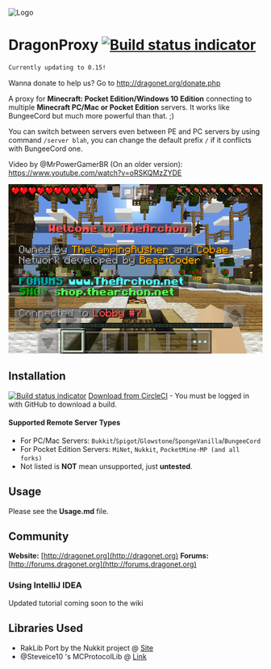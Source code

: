 ![Logo](http://dragonet.org/assets/img/Dragonet.png)

# DragonProxy [![Build status indicator](https://circleci.com/gh/DragonetMC/DragonProxy/tree/master.svg?style=badge)](https://circleci.com/gh/DragonetMC/DragonProxy/tree/master)
```html
Currently updating to 0.15!
```
Wanna donate to help us? Go to http://dragonet.org/donate.php

A proxy for **Minecraft: Pocket Edition/Windows 10 Edition** connecting to multiple **Minecraft PC/Mac or Pocket Edition** servers.
It works like BungeeCord but much more powerful than that. ;)

You can switch between servers even between PE and PC servers by using command `/server blah`, you can change the default prefix `/` if it conflicts with BungeeCord one. 

Video by @MrPowerGamerBR (On an older version): https://www.youtube.com/watch?v=oRSKQMzZYDE

![Screenshot](https://raw.githubusercontent.com/DragonetMC/DragonProxy/master/screenshots/TheArchon.png)

## Installation
[![Build status indicator](https://circleci.com/gh/DragonetMC/DragonProxy/tree/master.svg?style=badge)](https://circleci.com/gh/DragonetMC/DragonProxy/tree/master) [Download from CircleCI](https://circleci.com/gh/DragonetMC/DragonProxy/tree/master) - You must be logged in with GitHub to download a build.

#### Supported Remote Server Types
- For PC/Mac Servers: `Bukkit`/`Spigot`/`Glowstone`/`SpongeVanilla`/`BungeeCord`
- For Pocket Edition Servers: `MiNet`, `Nukkit`, `PocketMine-MP (and all forks)`
- Not listed is **NOT** mean unsupported, just **untested**.

## Usage
Please see the **Usage.md** file.

## Community
**Website:** [http://dragonet.org](http://dragonet.org)
**Forums:** [http://forums.dragonet.org](http://forums.dragonet.org)


### Using IntelliJ IDEA
Updated tutorial coming soon to the wiki

## Libraries Used
* RakLib Port by the Nukkit project @ [Site](http://nukkit.cn)
* @Steveice10 's MCProtocolLib @ [Link](https://github.com/Steveice10/MCProtocolLib)
